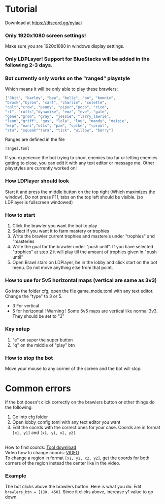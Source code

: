 # Tutorial 
Download at https://discord.gg/pylaai

### Only 1920x1080 screen settings!
Make sure you are 1920x1080 in windows display settings.

### Only LDPLayer! Support for BlueStacks will be added in the following 2-3 days.

### Bot currently only works on the "ranged" playstyle
Which means it will be only able to play these brawlers:
```py
["8bit", "barley", "bea", "belle", "bo", "bonnie",
"brock","byron", "carl", "charlie", "colette",
"colt","crow", "penny", "piper","poco", "rico",
"rt", "ruffs","dynamike", "emz", "eve", "gale",
"gene","grom", "gray", "jessie", "larry_lawrie",
"leon","griff", "gus", "lola", "lou", "mandy", "maisie",
"mrp", "nani","otis", "pam", "spike", "sprout",
"stu", "squeak""tara", "tick", "willow", "berry"]
```
Ranges are defined in the file 
```
ranges.toml
```
If you experience the bot trying to shoot enemies too far or letting enemies getting to close, you can edit it with any text editor or message me.
Other playstyles are currently worked on!

### How LDPlayer should look
Start it and press the middle button on the top right (Which maximizes the window). Do not press F11, tabs on the top left should be visible. (so LDPlayer is fullscreen windowed)

### How to start
1. Click the brawler you want the bot to play
2. Select if you want it to farm mastery or trophies
3. Write the brawler current trophies and mastereis under "trophies" and "masteries
4. Write the goal for the brawler under "push until". If you have selected "trophies" at step 2 it will play till the amount of trophies given in "push until"
5. Open Brawl stars on LDPlayer, be in the lobby and click start on the bot menu. Do not move anything else from that point.

### How to use for 5v5 horizontal maps (vertical are same as 3v3)
Go into the folder cfg, open the file game_mode.toml with any text editor. Change the "type" to 3 or 5.<br>
- 3 For vertical
- 5 for horizontal
! Warning ! Some 5v5 maps are vertical like normal 3v3. They should be set to "3"


### Key setup
1. "e" on super the super button
2. "q" on the middle of "play" btn


### How to stop the bot
Move your mouse to any corner of the screen and the bot will stop.


# Common errors
If the bot doesn't click correctly on the brawlers button or other things do the following:
1. Go into cfg folder
2. Open lobby_config.toml with any text editor you want
3. Edit the coords with the correct ones for your case.
Coords are in format ```[x1, y1]``` and ```[x1, y1, x2, y2]```<br><br>

How to find coords:
[Tool download](https://www.mediafire.com/file/weq2zklef8h5hv8/Mofiki%2527s_Coordinate_Finder.zip/file) <br>
Video how to change coords:
[VIDEO](https://youtu.be/Pxo7WgfcvwM)
<br>
To change a region in format ```[x1, y1, x2, y2]```, get the coords for both corners of the region instead the center like in the video.

### Example
The bot clicks above the brawlers button. Here is what you do:
Edit ```brawlers_btn = [130, 450]```. Since it clicks above, increase y1 value to go down. 

